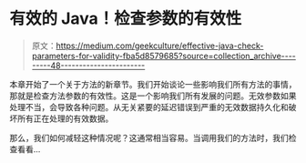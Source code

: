 # 有效的 Java！检查参数的有效性

> 原文：<https://medium.com/geekculture/effective-java-check-parameters-for-validity-fba5d8579685?source=collection_archive---------48----------------------->

本章开始了一个关于方法的新章节。我们开始谈论一些影响我们所有方法的事情，那就是检查方法参数的有效性。这是一个影响我们所有发展的问题。无效参数如果处理不当，会导致各种问题。从无关紧要的延迟错误到严重的无效数据持久化和破坏所有正在处理的有效数据。

那么，我们如何减轻这种情况呢？这通常相当容易。当调用我们的方法时，我们检查看看…
